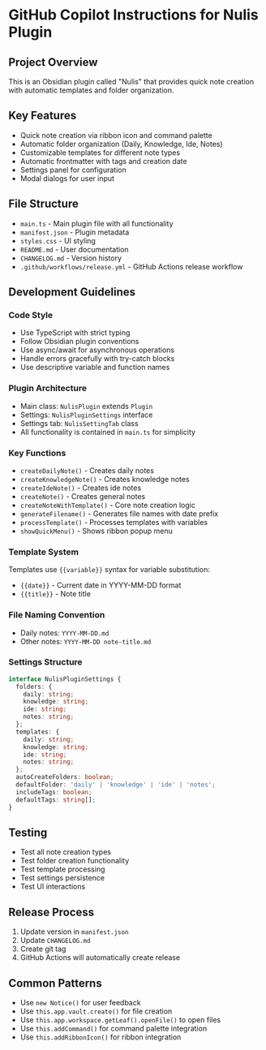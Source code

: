 # GitHub Copilot Instructions for Nulis Plugin

## Project Overview
This is an Obsidian plugin called "Nulis" that provides quick note creation with automatic templates and folder organization.

## Key Features
- Quick note creation via ribbon icon and command palette
- Automatic folder organization (Daily, Knowledge, Ide, Notes)
- Customizable templates for different note types
- Automatic frontmatter with tags and creation date
- Settings panel for configuration
- Modal dialogs for user input

## File Structure
- `main.ts` - Main plugin file with all functionality
- `manifest.json` - Plugin metadata
- `styles.css` - UI styling
- `README.md` - User documentation
- `CHANGELOG.md` - Version history
- `.github/workflows/release.yml` - GitHub Actions release workflow

## Development Guidelines

### Code Style
- Use TypeScript with strict typing
- Follow Obsidian plugin conventions
- Use async/await for asynchronous operations
- Handle errors gracefully with try-catch blocks
- Use descriptive variable and function names

### Plugin Architecture
- Main class: `NulisPlugin` extends `Plugin`
- Settings: `NulisPluginSettings` interface
- Settings tab: `NulisSettingTab` class
- All functionality is contained in `main.ts` for simplicity

### Key Functions
- `createDailyNote()` - Creates daily notes
- `createKnowledgeNote()` - Creates knowledge notes
- `createIdeNote()` - Creates ide notes
- `createNote()` - Creates general notes
- `createNoteWithTemplate()` - Core note creation logic
- `generateFilename()` - Generates file names with date prefix
- `processTemplate()` - Processes templates with variables
- `showQuickMenu()` - Shows ribbon popup menu

### Template System
Templates use `{{variable}}` syntax for variable substitution:
- `{{date}}` - Current date in YYYY-MM-DD format
- `{{title}}` - Note title

### File Naming Convention
- Daily notes: `YYYY-MM-DD.md`
- Other notes: `YYYY-MM-DD note-title.md`

### Settings Structure
```typescript
interface NulisPluginSettings {
  folders: {
    daily: string;
    knowledge: string;
    ide: string;
    notes: string;
  };
  templates: {
    daily: string;
    knowledge: string;
    ide: string;
    notes: string;
  };
  autoCreateFolders: boolean;
  defaultFolder: 'daily' | 'knowledge' | 'ide' | 'notes';
  includeTags: boolean;
  defaultTags: string[];
}
```

## Testing
- Test all note creation types
- Test folder creation functionality
- Test template processing
- Test settings persistence
- Test UI interactions

## Release Process
1. Update version in `manifest.json`
2. Update `CHANGELOG.md`
3. Create git tag
4. GitHub Actions will automatically create release

## Common Patterns
- Use `new Notice()` for user feedback
- Use `this.app.vault.create()` for file creation
- Use `this.app.workspace.getLeaf().openFile()` to open files
- Use `this.addCommand()` for command palette integration
- Use `this.addRibbonIcon()` for ribbon integration